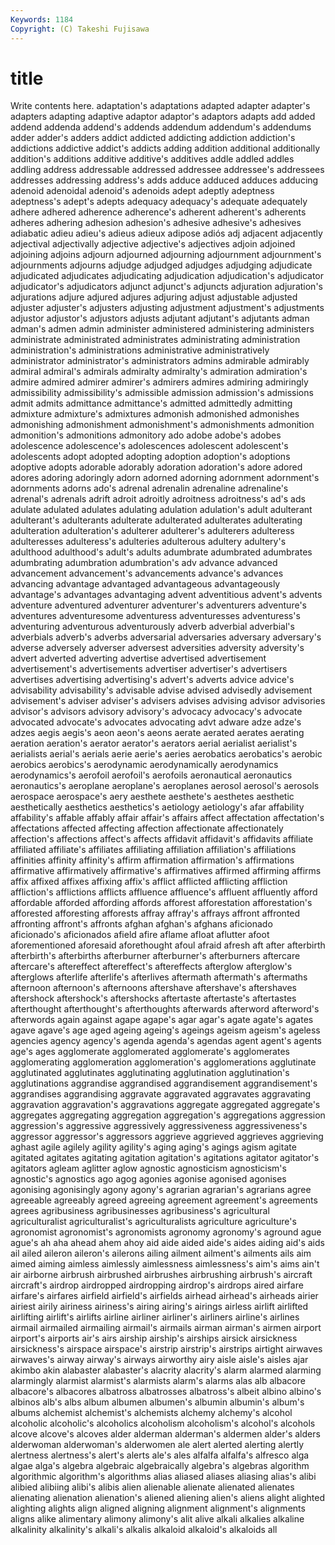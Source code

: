 ```yaml
---
Keywords: 1184 
Copyright: (C) Takeshi Fujisawa
---
```


# title

Write contents here.
 adaptation's adaptations adapted adapter
adapter's adapters adapting adaptive adaptor adaptor's adaptors adapts add added
addend addenda addend's addends addendum addendum's addendums adder adder's adders
addict addicted addicting addiction addiction's addictions addictive addict's addicts adding
addition additional additionally addition's additions additive additive's additives addle addled
addles addling address addressable addressed addressee addressee's addressees addresses addressing
address's adds adduce adduced adduces adducing adenoid adenoidal adenoid's adenoids
adept adeptly adeptness adeptness's adept's adepts adequacy adequacy's adequate adequately
adhere adhered adherence adherence's adherent adherent's adherents adheres adhering adhesion
adhesion's adhesive adhesive's adhesives adiabatic adieu adieu's adieus adieux adipose
adiós adj adjacent adjacently adjectival adjectivally adjective adjective's adjectives adjoin
adjoined adjoining adjoins adjourn adjourned adjourning adjournment adjournment's adjournments adjourns
adjudge adjudged adjudges adjudging adjudicate adjudicated adjudicates adjudicating adjudication adjudication's
adjudicator adjudicator's adjudicators adjunct adjunct's adjuncts adjuration adjuration's adjurations adjure
adjured adjures adjuring adjust adjustable adjusted adjuster adjuster's adjusters adjusting
adjustment adjustment's adjustments adjustor adjustor's adjustors adjusts adjutant adjutant's adjutants
adman adman's admen admin administer administered administering administers administrate administrated
administrates administrating administration administration's administrations administrative administratively administrator administrator's administrators
admins admirable admirably admiral admiral's admirals admiralty admiralty's admiration admiration's
admire admired admirer admirer's admirers admires admiring admiringly admissibility admissibility's
admissible admission admission's admissions admit admits admittance admittance's admitted admittedly
admitting admixture admixture's admixtures admonish admonished admonishes admonishing admonishment admonishment's
admonishments admonition admonition's admonitions admonitory ado adobe adobe's adobes adolescence
adolescence's adolescences adolescent adolescent's adolescents adopt adopted adopting adoption adoption's
adoptions adoptive adopts adorable adorably adoration adoration's adore adored adores
adoring adoringly adorn adorned adorning adornment adornment's adornments adorns ado's
adrenal adrenalin adrenaline adrenaline's adrenal's adrenals adrift adroit adroitly adroitness
adroitness's ad's ads adulate adulated adulates adulating adulation adulation's adult
adulterant adulterant's adulterants adulterate adulterated adulterates adulterating adulteration adulteration's adulterer
adulterer's adulterers adulteress adulteresses adulteress's adulteries adulterous adultery adultery's adulthood
adulthood's adult's adults adumbrate adumbrated adumbrates adumbrating adumbration adumbration's adv
advance advanced advancement advancement's advancements advance's advances advancing advantage advantaged
advantageous advantageously advantage's advantages advantaging advent adventitious advent's advents adventure
adventured adventurer adventurer's adventurers adventure's adventures adventuresome adventuress adventuresses adventuress's
adventuring adventurous adventurously adverb adverbial adverbial's adverbials adverb's adverbs adversarial
adversaries adversary adversary's adverse adversely adverser adversest adversities adversity adversity's
advert adverted adverting advertise advertised advertisement advertisement's advertisements advertiser advertiser's
advertisers advertises advertising advertising's advert's adverts advice advice's advisability advisability's
advisable advise advised advisedly advisement advisement's adviser adviser's advisers advises
advising advisor advisories advisor's advisors advisory advisory's advocacy advocacy's advocate
advocated advocate's advocates advocating advt adware adze adze's adzes aegis
aegis's aeon aeon's aeons aerate aerated aerates aerating aeration aeration's
aerator aerator's aerators aerial aerialist aerialist's aerialists aerial's aerials aerie
aerie's aeries aerobatics aerobatics's aerobic aerobics aerobics's aerodynamic aerodynamically aerodynamics
aerodynamics's aerofoil aerofoil's aerofoils aeronautical aeronautics aeronautics's aeroplane aeroplane's aeroplanes
aerosol aerosol's aerosols aerospace aerospace's aery aesthete aesthete's aesthetes aesthetic
aesthetically aesthetics aesthetics's aetiology aetiology's afar affability affability's affable affably
affair affair's affairs affect affectation affectation's affectations affected affecting affection
affectionate affectionately affection's affections affect's affects affidavit affidavit's affidavits affiliate
affiliated affiliate's affiliates affiliating affiliation affiliation's affiliations affinities affinity affinity's
affirm affirmation affirmation's affirmations affirmative affirmatively affirmative's affirmatives affirmed affirming
affirms affix affixed affixes affixing affix's afflict afflicted afflicting affliction
affliction's afflictions afflicts affluence affluence's affluent affluently afford affordable afforded
affording affords afforest afforestation afforestation's afforested afforesting afforests affray affray's
affrays affront affronted affronting affront's affronts afghan afghan's afghans aficionado
aficionado's aficionados afield afire aflame afloat aflutter afoot aforementioned aforesaid
aforethought afoul afraid afresh aft after afterbirth afterbirth's afterbirths afterburner
afterburner's afterburners aftercare aftercare's aftereffect aftereffect's aftereffects afterglow afterglow's afterglows
afterlife afterlife's afterlives aftermath aftermath's aftermaths afternoon afternoon's afternoons aftershave
aftershave's aftershaves aftershock aftershock's aftershocks aftertaste aftertaste's aftertastes afterthought afterthought's
afterthoughts afterwards afterword afterword's afterwords again against agape agape's agar
agar's agate agate's agates agave agave's age aged ageing ageing's
ageings ageism ageism's ageless agencies agency agency's agenda agenda's agendas
agent agent's agents age's ages agglomerate agglomerated agglomerate's agglomerates agglomerating
agglomeration agglomeration's agglomerations agglutinate agglutinated agglutinates agglutinating agglutination agglutination's agglutinations
aggrandise aggrandised aggrandisement aggrandisement's aggrandises aggrandising aggravate aggravated aggravates aggravating
aggravation aggravation's aggravations aggregate aggregated aggregate's aggregates aggregating aggregation aggregation's
aggregations aggression aggression's aggressive aggressively aggressiveness aggressiveness's aggressor aggressor's aggressors
aggrieve aggrieved aggrieves aggrieving aghast agile agilely agility agility's aging
aging's agings agism agitate agitated agitates agitating agitation agitation's agitations
agitator agitator's agitators agleam aglitter aglow agnostic agnosticism agnosticism's agnostic's
agnostics ago agog agonies agonise agonised agonises agonising agonisingly agony
agony's agrarian agrarian's agrarians agree agreeable agreeably agreed agreeing agreement
agreement's agreements agrees agribusiness agribusinesses agribusiness's agricultural agriculturalist agriculturalist's agriculturalists
agriculture agriculture's agronomist agronomist's agronomists agronomy agronomy's aground ague ague's
ah aha ahead ahem ahoy aid aide aided aide's aides
aiding aid's aids ail ailed aileron aileron's ailerons ailing ailment
ailment's ailments ails aim aimed aiming aimless aimlessly aimlessness aimlessness's
aim's aims ain't air airborne airbrush airbrushed airbrushes airbrushing airbrush's
aircraft aircraft's airdrop airdropped airdropping airdrop's airdrops aired airfare airfare's
airfares airfield airfield's airfields airhead airhead's airheads airier airiest airily
airiness airiness's airing airing's airings airless airlift airlifted airlifting airlift's
airlifts airline airliner airliner's airliners airline's airlines airmail airmailed airmailing
airmail's airmails airman airman's airmen airport airport's airports air's airs
airship airship's airships airsick airsickness airsickness's airspace airspace's airstrip airstrip's
airstrips airtight airwaves airwaves's airway airway's airways airworthy airy aisle
aisle's aisles ajar akimbo akin alabaster alabaster's alacrity alacrity's alarm
alarmed alarming alarmingly alarmist alarmist's alarmists alarm's alarms alas alb
albacore albacore's albacores albatross albatrosses albatross's albeit albino albino's albinos
alb's albs album albumen albumen's albumin albumin's album's albums alchemist
alchemist's alchemists alchemy alchemy's alcohol alcoholic alcoholic's alcoholics alcoholism alcoholism's
alcohol's alcohols alcove alcove's alcoves alder alderman alderman's aldermen alder's
alders alderwoman alderwoman's alderwomen ale alert alerted alerting alertly alertness
alertness's alert's alerts ale's ales alfalfa alfalfa's alfresco alga algae
alga's algebra algebraic algebraically algebra's algebras algorithm algorithmic algorithm's algorithms
alias aliased aliases aliasing alias's alibi alibied alibiing alibi's alibis
alien alienable alienate alienated alienates alienating alienation alienation's aliened aliening
alien's aliens alight alighted alighting alights align aligned aligning alignment
alignment's alignments aligns alike alimentary alimony alimony's alit alive alkali
alkalies alkaline alkalinity alkalinity's alkali's alkalis alkaloid alkaloid's alkaloids all
